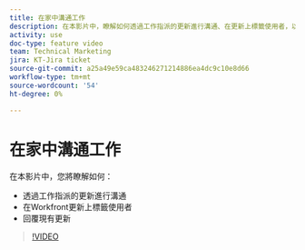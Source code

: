 ```yaml
---
title: 在家中溝通工作
description: 在本影片中，瞭解如何透過工作指派的更新進行溝通、在更新上標籤使用者，以及回覆現有更新。
activity: use
doc-type: feature video
team: Technical Marketing
jira: KT-Jira ticket
source-git-commit: a25a49e59ca483246271214886ea4dc9c10e8d66
workflow-type: tm+mt
source-wordcount: '54'
ht-degree: 0%

---
```


# 在家中溝通工作

在本影片中，您將瞭解如何：

* 透過工作指派的更新進行溝通
* 在Workfront更新上標籤使用者
* 回覆現有更新

>[!VIDEO](https://video.tv.adobe.com/v/335102/?quality=12&learn=on)
